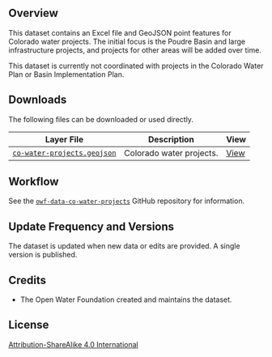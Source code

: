 ## Overview ##

This dataset contains an Excel file and GeoJSON point features for Colorado water projects.
The initial focus is the Poudre Basin and large infrastructure projects,
and projects for other areas will be added over time.

This dataset is currently not coordinated with projects in the Colorado Water Plan or
Basin Implementation Plan.

## Downloads ##

The following files can be downloaded or used directly.

| **Layer File** | **Description** | **View** |
| -- | -- | -- |
| [`co-water-projects.geojson`](co-water-projects.geojson) | Colorado water projects. | [View](https://gavinr.github.io/geojson-viewer/?url=https://data.openwaterfoundation.org/state/co/owf/water-projects/co-water-projects.geojson) |

## Workflow ##

See the [`owf-data-co-water-projects`](https://github.com/OpenWaterFoundation/owf-data-co-water-projects)
GitHub repository for information.

## Update Frequency and Versions ##

The dataset is updated when new data or edits are provided.
A single version is published.

## Credits ##

* The Open Water Foundation created and maintains the dataset.

## License ##

[Attribution-ShareAlike 4.0 International](https://creativecommons.org/licenses/by-sa/4.0/)
